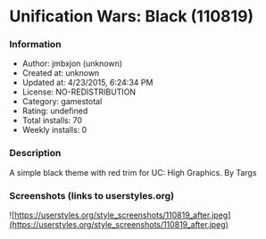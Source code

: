 # Unification Wars: Black (110819)

### Information
- Author: jmbxjon (unknown)
- Created at: unknown
- Updated at: 4/23/2015, 6:24:34 PM
- License: NO-REDISTRIBUTION
- Category: gamestotal
- Rating: undefined
- Total installs: 70
- Weekly installs: 0


### Description
A simple black theme with red trim for UC: High Graphics. By Targs


### Screenshots (links to userstyles.org)
![https://userstyles.org/style_screenshots/110819_after.jpeg](https://userstyles.org/style_screenshots/110819_after.jpeg)


